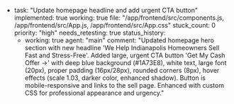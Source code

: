   - task: "Update homepage headline and add urgent CTA button"
    implemented: true
    working: true
    file: "/app/frontend/src/components.js, /app/frontend/src/App.js, /app/frontend/src/App.css"
    stuck_count: 0
    priority: "high"
    needs_retesting: true
    status_history:
      - working: true
        agent: "main"
        comment: "Updated homepage hero section with new headline 'We Help Indianapolis Homeowners Sell Fast and Stress-Free'. Added large, urgent CTA button 'Get My Cash Offer →' with deep blue background (#1A73E8), white text, large font (20px), proper padding (16px/28px), rounded corners (8px), hover effects (scale 1.03, darker color, enhanced shadow). Button is mobile-responsive and links to the sell page. Enhanced with custom CSS for professional appearance and urgency."